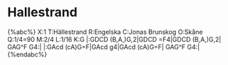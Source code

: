 # Hallestrand

{%abc%}
X:1
T:Hällestrand
R:Engelska
C:Jonas Brunskog
O:Skåne
Q:1/4=90
M:2/4
L:1/16
K:G
|:GDCD (B,A,)G,2|GDCD =F4|GDCD (B,A,)G,2| GAG^F G4:|
|:GAcd (cA)G=F|GAcd g4|GAcd (cA)G=F| GAG^F G4:|
{%endabc%}

